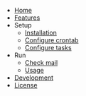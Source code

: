 <!-- for smooth navigation please use first heading in readme.md in cebab case here as an id for home-->

- [Home](/#docsify-boilerplate-homepage)
- [Features](pages/features.md)
- Setup
  - [Installation](pages/installation.md)
  - [Configure crontab](pages/cron.md)
  - [Configure tasks](pages/tasks.md)
- Run
  - [Check mail](pages/mail.md)
  - [Usage](pages/usage.md)
- [Development](pages/development.md)
- [License](pages/license.md)

